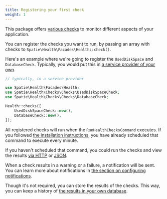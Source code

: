 ```yaml
---
title: Registering your first check
weight: 1
---
```


This package offers [various checks](https://spatie.be/docs/laravel-health/v1/available-checks/overview) to monitor different aspects of your application.

You can register the checks you want to run, by passing an array with checks to `Spatie\Health\Facades\Health::check()`.

Here's an example where we're going to register the `UsedDiskSpace` and `DatabaseCheck`. Typically, you would put this in [a service provider of your own](https://laravel.com/docs/8.x/providers#writing-service-providers).

```php
// typically, in a service provider

use Spatie\Health\Facades\Health;
use Spatie\Health\Checks\Checks\UsedDiskSpaceCheck;
use Spatie\Health\Checks\Checks\DatabaseCheck;

Health::checks([
    UsedDiskSpaceCheck::new(),
    DatabaseCheck::new(),
]);
```

All registered checks will run when the `RunHealthChecksCommand` executes. If you followed [the installation instructions](https://spatie.be/docs/laravel-health/v1/installation-setup), you have already scheduled that command to execute every minute.

If you haven't scheduled that command, you could run the checks and view the results [via HTTP](https://spatie.be/docs/laravel-health/v1/viewing-results/on-a-webpage) or [JSON](https://spatie.be/docs/laravel-health/v1/viewing-results/as-json).

When a check results in a warning or a failure, a notification will be sent. You can learn more about notifications in [the section on configuring notifications](https://spatie.be/docs/laravel-health/v1/configuring-notifications/general).

Though it's not required, you can store the results of the checks. 
This way, you can keep a history of [the results in your own database](https://spatie.be/docs/laravel-health/v1/storing-results/in-the-database).
